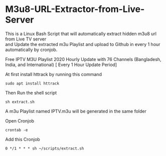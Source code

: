 # M3u8-URL-Extractor-from-Live-Server
This is a Linux Bash Script that will automatically extract hidden m3u8 url from Live TV server<br>
and Update the extracted m3u Playlist and upload to Github in every 1 hour automatically by cronjob.<br>

Free IPTV M3U Playlist 2020 Hourly Update with 76 Channels (Bangladesh, India, and International) [ Every 1 Hour Update Period] <br>

At first install httrack by running this command
```
sudo apt install httrack

```
Then Run the shell script
```
sh extract.sh
```
A m3u Playlist named IPTV.m3u will be generated in the same folder

Open Cronjob

```
crontab -e
```

Add this Cronjob

```
0 */1 * * * sh ~/scripts/extract.sh
```

